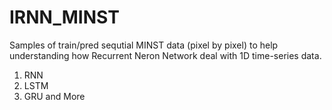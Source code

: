 # IRNN_MINST

Samples of train/pred sequtial MINST data (pixel by pixel) to help understanding how Recurrent Neron Network deal with 1D time-series data.



1) RNN
2) LSTM
3) GRU
and 
More


